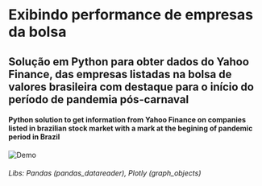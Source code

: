 # Exibindo performance de empresas da bolsa

## Solução em Python para obter dados do Yahoo Finance, das empresas listadas na bolsa de valores brasileira com destaque para o início do período de pandemia pós-carnaval

#### Python solution to get information from Yahoo Finance on companies listed in brazilian stock market with a mark at the begining of pandemic period in Brazil

![Demo](demo/demo.gif)

###### Libs: Pandas (pandas_datareader), Plotly (graph_objects)
